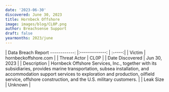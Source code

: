 ```yaml
---
date: '2023-06-30'
discovered: June 30, 2023
title: Hornbeck Offshore
image: images/blog/CL0P.png
author: Breachsense Support
draft: false
yearmonths: 2023/june
---
```



| Data Breach Report
------------:     |:-------------:    | :-----:|
| Victim      | hornbeckoffshore.com      | 
| Threat Actor      | CL0P      | 
| Date Discovered      | Jun 30, 2023      | 
| Description      | Hornbeck Offshore Services, Inc., together with its subsidiaries, provides marine transportation, subsea installation, and accommodation support services to exploration and production, oilfield service, offshore construction, and the U.S. military customers.      | 
| Leak Size      | Unknown      | 


